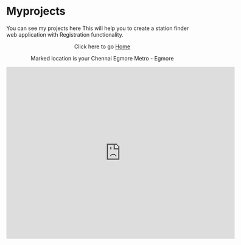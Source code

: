 # Myprojects
You can see my projects here
This will help you to create a station finder web application with Registration functionality.
<p align="center">Click here to go <a href="/logged_in">Home</a></p>
<p align="center">Marked location is your Chennai Egmore Metro - Egmore</p>
    <iframe src="https://www.google.com/maps/embed?pb=!1m14!1m8!1m3!1d31092.72078475141!2d80.24204745881346!3d13.061743158141413!3m2!1i1024!2i768!4f13.1!3m3!1m2!1s0x3a526609a1cabe2b%3A0x8500f747f8c84e77!2sMahindra%20Charging%20Station!5e0!3m2!1sen!2sin!4v1681211084364!5m2!1sen!2sin" width="600" height="450" style="border:0;" allowfullscreen="" loading="lazy" referrerpolicy="no-referrer-when-downgrade"></iframe>
